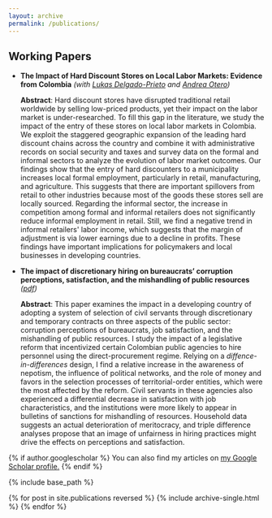 ```yaml
---
layout: archive
permalink: /publications/
---
```


## Working Papers

* **The Impact of Hard Discount Stores on Local Labor Markets: Evidence from Colombia** <!--- *([pdf](/assets/Gambling_IS.pdf))*  [[SSRN]](https://ssrn.com/abstract=3020332) -->
	*(with [Lukas Delgado-Prieto](https://ludelgad.github.io/) and [Andrea Otero](https://sites.google.com/view/andrea-otero-cortes/home))*
	
	**Abstract**:
  Hard discount stores have disrupted traditional retail worldwide by selling low-priced products, yet their impact on the labor market is under-researched. To fill this gap in the literature, we study the impact of the entry of these stores on local labor markets in Colombia. We exploit the staggered geographic expansion of the leading hard discount chains across the country and combine it with administrative records on social security and taxes and survey data on the formal and informal sectors to analyze the evolution of labor market outcomes. Our findings show that the entry of hard discounters to a municipality increases local formal employment, particularly in retail, manufacturing, and agriculture. This suggests that there are important spillovers from retail to other industries because most of the goods these stores sell are locally sourced. Regarding the informal sector, the increase in competition among formal and informal retailers does not significantly reduce informal employment in retail. Still, we find a negative trend in informal retailers' labor income, which suggests that the margin of adjustment is via lower earnings due to a decline in profits. These findings have important implications for policymakers and local businesses in developing countries.



* **The impact of discretionary hiring on bureaucrats’ corruption perceptions, satisfaction, and the mishandling of public resources** *([pdf](../files/discretionaryselection27Dec22.pdf))* 

	**Abstract**:
	This paper examines the impact in a developing country of adopting a system of selection of civil servants through discretionary and temporary contracts on three aspects of the public sector: corruption perceptions of bureaucrats, job satisfaction, and the mishandling of public resources. I study the impact of a legislative reform that incentivized certain Colombian public agencies to hire personnel using the direct-procurement regime. Relying on a *diffence-in-differences* design, I find a relative increase in the awareness of nepotism, the influence of political networks, and the role of money and favors in the selection processes of territorial-order entities, which were the most affected by the reform. Civil servants in these agencies also experienced a differential decrease in satisfaction with job characteristics, and the institutions were more likely to appear in bulletins of sanctions for mishandling of resources. Household data suggests an actual deterioration of meritocracy, and triple difference analyses propose that an image of unfairness in hiring practices might drive the effects on perceptions and satisfaction.




{% if author.googlescholar %}
  You can also find my articles on <u><a href="{{author.googlescholar}}">my Google Scholar profile</a>.</u>
{% endif %}

{% include base_path %}

{% for post in site.publications reversed %}
  {% include archive-single.html %}
{% endfor %}
